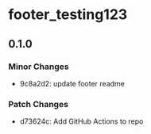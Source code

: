 # footer_testing123

## 0.1.0

### Minor Changes

- 9c8a2d2: update footer readme

### Patch Changes

- d73624c: Add GitHub Actions to repo
